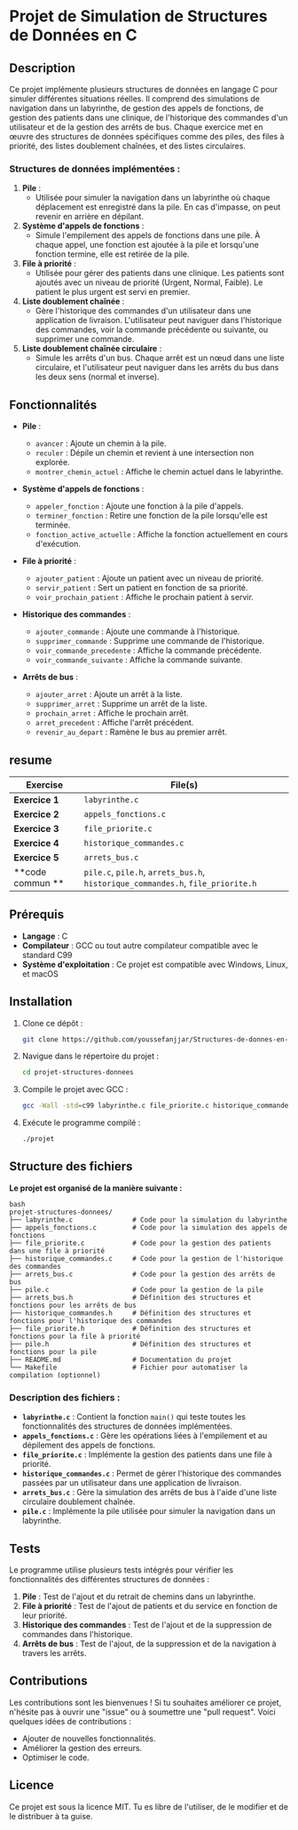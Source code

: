 # Projet de Simulation de Structures de Données en C

## Description

Ce projet implémente plusieurs structures de données en langage C pour simuler différentes situations réelles. Il comprend des simulations de navigation dans un labyrinthe, de gestion des appels de fonctions, de gestion des patients dans une clinique, de l'historique des commandes d'un utilisateur et de la gestion des arrêts de bus. Chaque exercice met en œuvre des structures de données spécifiques comme des piles, des files à priorité, des listes doublement chaînées, et des listes circulaires.

### Structures de données implémentées :

1. **Pile** :
    - Utilisée pour simuler la navigation dans un labyrinthe où chaque déplacement est enregistré dans la pile. En cas d'impasse, on peut revenir en arrière en dépilant.
2. **Système d'appels de fonctions** :
    - Simule l'empilement des appels de fonctions dans une pile. À chaque appel, une fonction est ajoutée à la pile et lorsqu'une fonction termine, elle est retirée de la pile.
3. **File à priorité** :
    - Utilisée pour gérer des patients dans une clinique. Les patients sont ajoutés avec un niveau de priorité (Urgent, Normal, Faible). Le patient le plus urgent est servi en premier.
4. **Liste doublement chaînée** :
    - Gère l'historique des commandes d'un utilisateur dans une application de livraison. L'utilisateur peut naviguer dans l'historique des commandes, voir la commande précédente ou suivante, ou supprimer une commande.
5. **Liste doublement chaînée circulaire** :
    - Simule les arrêts d'un bus. Chaque arrêt est un nœud dans une liste circulaire, et l'utilisateur peut naviguer dans les arrêts du bus dans les deux sens (normal et inverse).

## Fonctionnalités

- **Pile** :
    - `avancer` : Ajoute un chemin à la pile.
    - `reculer` : Dépile un chemin et revient à une intersection non explorée.
    - `montrer_chemin_actuel` : Affiche le chemin actuel dans le labyrinthe.

- **Système d'appels de fonctions** :
    - `appeler_fonction` : Ajoute une fonction à la pile d'appels.
    - `terminer_fonction` : Retire une fonction de la pile lorsqu'elle est terminée.
    - `fonction_active_actuelle` : Affiche la fonction actuellement en cours d'exécution.

- **File à priorité** :
    - `ajouter_patient` : Ajoute un patient avec un niveau de priorité.
    - `servir_patient` : Sert un patient en fonction de sa priorité.
    - `voir_prochain_patient` : Affiche le prochain patient à servir.

- **Historique des commandes** :
    - `ajouter_commande` : Ajoute une commande à l'historique.
    - `supprimer_commande` : Supprime une commande de l'historique.
    - `voir_commande_precedente` : Affiche la commande précédente.
    - `voir_commande_suivante` : Affiche la commande suivante.

- **Arrêts de bus** :
    - `ajouter_arret` : Ajoute un arrêt à la liste.
    - `supprimer_arret` : Supprime un arrêt de la liste.
    - `prochain_arret` : Affiche le prochain arrêt.
    - `arret_precedent` : Affiche l'arrêt précédent.
    - `revenir_au_depart` : Ramène le bus au premier arrêt.

## resume

| **Exercise**   | **File(s)**                                 |
|----------------|---------------------------------------------|
| **Exercice 1** | `labyrinthe.c`                              |
| **Exercice 2** | `appels_fonctions.c`                        |
| **Exercice 3** | `file_priorite.c`                           |
| **Exercice 4** | `historique_commandes.c`                    |
| **Exercice 5** | `arrets_bus.c`                              |
| **code commun **| `pile.c`, `pile.h`, `arrets_bus.h`, `historique_commandes.h`, `file_priorite.h` |

## Prérequis

- **Langage** : C
- **Compilateur** : GCC ou tout autre compilateur compatible avec le standard C99
- **Système d'exploitation** : Ce projet est compatible avec Windows, Linux, et macOS

## Installation

1. Clone ce dépôt :
    ```bash
    git clone https://github.com/youssefanjjar/Structures-de-donnes-en-c-.git
    ```

2. Navigue dans le répertoire du projet :
    ```bash
    cd projet-structures-donnees
    ```

3. Compile le projet avec GCC :
    ```bash
    gcc -Wall -std=c99 labyrinthe.c file_priorite.c historique_commandes.c arrets_bus.c pile.c -o projet
    ```

4. Exécute le programme compilé :
    ```bash
    ./projet
    ```

## Structure des fichiers


**Le projet est organisé de la manière suivante :**
```
bash
projet-structures-donnees/
├── labyrinthe.c               # Code pour la simulation du labyrinthe
├── appels_fonctions.c         # Code pour la simulation des appels de fonctions
├── file_priorite.c            # Code pour la gestion des patients dans une file à priorité
├── historique_commandes.c     # Code pour la gestion de l'historique des commandes
├── arrets_bus.c               # Code pour la gestion des arrêts de bus
├── pile.c                     # Code pour la gestion de la pile
├── arrets_bus.h               # Définition des structures et fonctions pour les arrêts de bus
├── historique_commandes.h     # Définition des structures et fonctions pour l'historique des commandes
├── file_priorite.h            # Définition des structures et fonctions pour la file à priorité
├── pile.h                     # Définition des structures et fonctions pour la pile
├── README.md                  # Documentation du projet
└── Makefile                   # Fichier pour automatiser la compilation (optionnel)
```

### Description des fichiers :

- **`labyrinthe.c`** : Contient la fonction `main()` qui teste toutes les fonctionnalités des structures de données implémentées.
- **`appels_fonctions.c`** : Gère les opérations liées à l'empilement et au dépilement des appels de fonctions.
- **`file_priorite.c`** : Implémente la gestion des patients dans une file à priorité.
- **`historique_commandes.c`** : Permet de gérer l'historique des commandes passées par un utilisateur dans une application de livraison.
- **`arrets_bus.c`** : Gère la simulation des arrêts de bus à l'aide d'une liste circulaire doublement chaînée.
- **`pile.c`** : Implémente la pile utilisée pour simuler la navigation dans un labyrinthe.

## Tests

Le programme utilise plusieurs tests intégrés pour vérifier les fonctionnalités des différentes structures de données :

1. **Pile** : Test de l'ajout et du retrait de chemins dans un labyrinthe.
2. **File à priorité** : Test de l'ajout de patients et du service en fonction de leur priorité.
3. **Historique des commandes** : Test de l'ajout et de la suppression de commandes dans l'historique.
4. **Arrêts de bus** : Test de l'ajout, de la suppression et de la navigation à travers les arrêts.

## Contributions

Les contributions sont les bienvenues ! Si tu souhaites améliorer ce projet, n'hésite pas à ouvrir une "issue" ou à soumettre une "pull request". Voici quelques idées de contributions :

- Ajouter de nouvelles fonctionnalités.
- Améliorer la gestion des erreurs.
- Optimiser le code.

## Licence

Ce projet est sous la licence MIT. Tu es libre de l'utiliser, de le modifier et de le distribuer à ta guise.